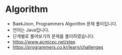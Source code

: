 # Algorithm
* BaekJoon, Programmers Algorithm 문제 풀이입니다.
* 언어는 Java입니다.
* 단계별로 풀어보기의 문제를 풀이하였습니다.
* https://www.acmicpc.net/step
* https://programmers.co.kr/learn/challenges
